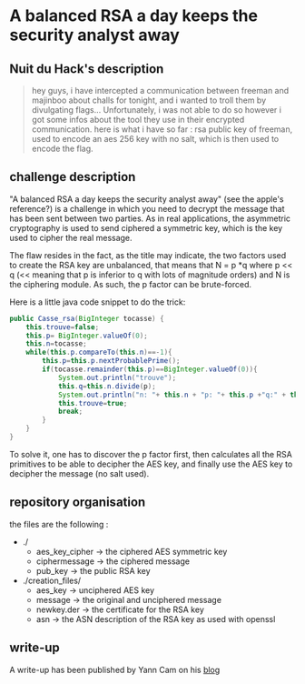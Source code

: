 # A balanced RSA a day keeps the security analyst away

## Nuit du Hack's description
> hey guys, i have intercepted a communication between freeman and majinboo about challs for tonight, and i wanted to troll them by divulgating flags… Unfortunately, i was not able to do so however i got some infos about the tool they use in their encrypted communication. here is what i have so far : rsa public key of freeman, used to encode an aes 256 key with no salt, which is then used to encode the flag.

## challenge description
"A balanced RSA a day keeps the security analyst away" (see the apple's reference?) is a challenge in which you need to decrypt the message that has been sent between two parties. As in real applications, the asymmetric cryptography is used to send ciphered a symmetric key, which is the key used to cipher the real message.

The flaw resides in the fact, as the title may indicate, the two factors used to create the RSA key are unbalanced, that means that N = p *q where p << q (<< meaning that p is inferior to q with lots of magnitude orders) and N is the ciphering module. As such, the p factor can be brute-forced. 

Here is a little java code snippet to do the trick:
```java
public Casse_rsa(BigInteger tocasse) {
    this.trouve=false;
    this.p= BigInteger.valueOf(0);
    this.n=tocasse;
    while(this.p.compareTo(this.n)==-1){
        this.p=this.p.nextProbablePrime();
        if(tocasse.remainder(this.p)==BigInteger.valueOf(0)){
            System.out.println("trouve");
            this.q=this.n.divide(p);
            System.out.println("n: "+ this.n + "p: "+ this.p +"q:" + this.q);
            this.trouve=true;
            break;
        }  
    }
}
```
To solve it, one has to discover the p factor first, then calculates all the RSA primitives to be able to decipher the AES key, and finally use the AES key to decipher the message (no salt used).

## repository organisation
the files are the following :

* ./
   * aes_key_cipher -> the ciphered AES symmetric key
   * ciphermessage  -> the ciphered message
   * pub_key        -> the public RSA key
* ./creation_files/
   * aes_key        -> unciphered AES key
   * message        -> the original and unciphered message
   * newkey.der     -> the certificate for the RSA key
   * asn            -> the ASN description of the RSA key as used with openssl
   
## write-up
A write-up has been published by Yann Cam on his [blog](https://www.asafety.fr/cryptologie/wargame-ndh-2016-write-up-crypto-a-balanced-rsa-a-day-keeps-the-security-analyst-away/)
